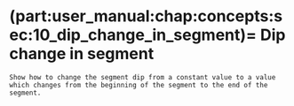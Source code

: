 (part:user_manual:chap:concepts:sec:10_dip_change_in_segment)=
Dip change in segment
=====================

```{todo}
Show how to change the segment dip from a constant value to a value which changes from the beginning of the segment to the end of the segment.
```